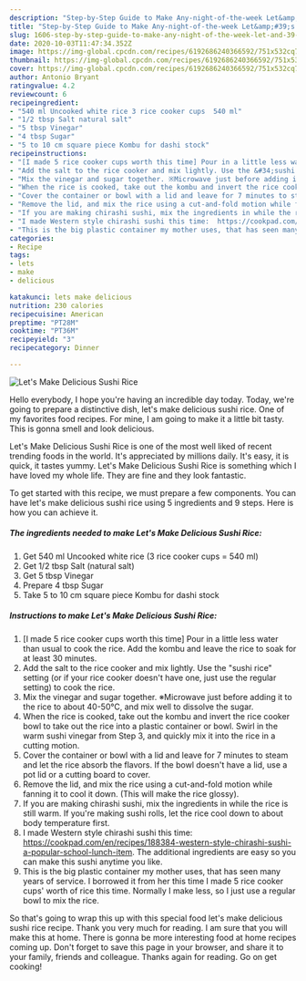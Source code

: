```yaml
---
description: "Step-by-Step Guide to Make Any-night-of-the-week Let&amp;#39;s Make Delicious Sushi Rice"
title: "Step-by-Step Guide to Make Any-night-of-the-week Let&amp;#39;s Make Delicious Sushi Rice"
slug: 1606-step-by-step-guide-to-make-any-night-of-the-week-let-and-39-s-make-delicious-sushi-rice
date: 2020-10-03T11:47:34.352Z
image: https://img-global.cpcdn.com/recipes/6192686240366592/751x532cq70/lets-make-delicious-sushi-rice-recipe-main-photo.jpg
thumbnail: https://img-global.cpcdn.com/recipes/6192686240366592/751x532cq70/lets-make-delicious-sushi-rice-recipe-main-photo.jpg
cover: https://img-global.cpcdn.com/recipes/6192686240366592/751x532cq70/lets-make-delicious-sushi-rice-recipe-main-photo.jpg
author: Antonio Bryant
ratingvalue: 4.2
reviewcount: 6
recipeingredient:
- "540 ml Uncooked white rice 3 rice cooker cups  540 ml"
- "1/2 tbsp Salt natural salt"
- "5 tbsp Vinegar"
- "4 tbsp Sugar"
- "5 to 10 cm square piece Kombu for dashi stock"
recipeinstructions:
- "[I made 5 rice cooker cups worth this time] Pour in a little less water than usual to cook the rice. Add the kombu and leave the rice to soak for at least 30 minutes."
- "Add the salt to the rice cooker and mix lightly. Use the &#34;sushi rice&#34; setting (or if your rice cooker doesn&#39;t have one, just use the regular setting) to cook the rice."
- "Mix the vinegar and sugar together. ※Microwave just before adding it to the rice to about 40-50°C, and mix well to dissolve the sugar."
- "When the rice is cooked, take out the kombu and invert the rice cooker bowl to take out the rice into a plastic container or bowl. Swirl in the warm sushi vinegar from Step 3, and quickly mix it into the rice in a cutting motion."
- "Cover the container or bowl with a lid and leave for 7 minutes to steam and let the rice absorb the flavors. If the bowl doesn&#39;t have a lid, use a pot lid or a cutting board to cover."
- "Remove the lid, and mix the rice using a cut-and-fold motion while fanning it to cool it down. (This will make the rice glossy)."
- "If you are making chirashi sushi, mix the ingredients in while the rice is still warm. If you&#39;re making sushi rolls, let the rice cool down to about body temperature first."
- "I made Western style chirashi sushi this time:  https://cookpad.com/en/recipes/188384-western-style-chirashi-sushi-a-popular-school-lunch-item. The additional ingredients are easy so you can make this sushi anytime you like."
- "This is the big plastic container my mother uses, that has seen many years of service. I borrowed it from her this time I made 5 rice cooker cups&#39; worth of rice this time. Normally I make less, so I just use a regular bowl to mix the rice."
categories:
- Recipe
tags:
- lets
- make
- delicious

katakunci: lets make delicious 
nutrition: 230 calories
recipecuisine: American
preptime: "PT28M"
cooktime: "PT36M"
recipeyield: "3"
recipecategory: Dinner

---
```



![Let&#39;s Make Delicious Sushi Rice](https://img-global.cpcdn.com/recipes/6192686240366592/751x532cq70/lets-make-delicious-sushi-rice-recipe-main-photo.jpg)

Hello everybody, I hope you're having an incredible day today. Today, we're going to prepare a distinctive dish, let&#39;s make delicious sushi rice. One of my favorites food recipes. For mine, I am going to make it a little bit tasty. This is gonna smell and look delicious.



Let&#39;s Make Delicious Sushi Rice is one of the most well liked of recent trending foods in the world. It's appreciated by millions daily. It's easy, it is quick, it tastes yummy. Let&#39;s Make Delicious Sushi Rice is something which I have loved my whole life. They are fine and they look fantastic.


To get started with this recipe, we must prepare a few components. You can have let&#39;s make delicious sushi rice using 5 ingredients and 9 steps. Here is how you can achieve it.

<!--inarticleads1-->

##### The ingredients needed to make Let&#39;s Make Delicious Sushi Rice:

1. Get 540 ml Uncooked white rice (3 rice cooker cups = 540 ml)
1. Get 1/2 tbsp Salt (natural salt)
1. Get 5 tbsp Vinegar
1. Prepare 4 tbsp Sugar
1. Take 5 to 10 cm square piece Kombu for dashi stock




<!--inarticleads2-->

##### Instructions to make Let&#39;s Make Delicious Sushi Rice:

1. [I made 5 rice cooker cups worth this time] Pour in a little less water than usual to cook the rice. Add the kombu and leave the rice to soak for at least 30 minutes.
1. Add the salt to the rice cooker and mix lightly. Use the &#34;sushi rice&#34; setting (or if your rice cooker doesn&#39;t have one, just use the regular setting) to cook the rice.
1. Mix the vinegar and sugar together. ※Microwave just before adding it to the rice to about 40-50°C, and mix well to dissolve the sugar.
1. When the rice is cooked, take out the kombu and invert the rice cooker bowl to take out the rice into a plastic container or bowl. Swirl in the warm sushi vinegar from Step 3, and quickly mix it into the rice in a cutting motion.
1. Cover the container or bowl with a lid and leave for 7 minutes to steam and let the rice absorb the flavors. If the bowl doesn&#39;t have a lid, use a pot lid or a cutting board to cover.
1. Remove the lid, and mix the rice using a cut-and-fold motion while fanning it to cool it down. (This will make the rice glossy).
1. If you are making chirashi sushi, mix the ingredients in while the rice is still warm. If you&#39;re making sushi rolls, let the rice cool down to about body temperature first.
1. I made Western style chirashi sushi this time:  https://cookpad.com/en/recipes/188384-western-style-chirashi-sushi-a-popular-school-lunch-item. The additional ingredients are easy so you can make this sushi anytime you like.
1. This is the big plastic container my mother uses, that has seen many years of service. I borrowed it from her this time I made 5 rice cooker cups&#39; worth of rice this time. Normally I make less, so I just use a regular bowl to mix the rice.




So that's going to wrap this up with this special food let&#39;s make delicious sushi rice recipe. Thank you very much for reading. I am sure that you will make this at home. There is gonna be more interesting food at home recipes coming up. Don't forget to save this page in your browser, and share it to your family, friends and colleague. Thanks again for reading. Go on get cooking!
